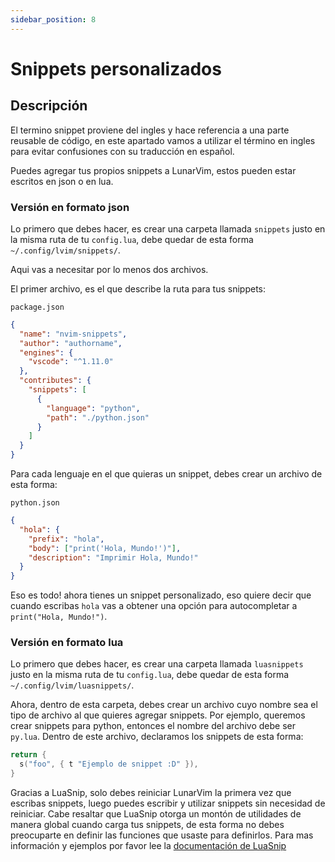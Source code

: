 ```yaml
---
sidebar_position: 8
---
```


# Snippets personalizados

## Descripción

El termino snippet proviene del ingles y hace referencia a una parte reusable de código, en este apartado vamos a utilizar el término en ingles para evitar confusiones con su traducción en español.

Puedes agregar tus propios snippets a LunarVim, estos pueden estar escritos en json o en lua.

### Versión en formato json

Lo primero que debes hacer, es crear una carpeta llamada `snippets` justo en la misma ruta de tu `config.lua`, debe quedar de esta forma `~/.config/lvim/snippets/`.

Aqui vas a necesitar por lo menos dos archivos.

El primer archivo, es el que describe la ruta para tus snippets:

`package.json`

```json
{
  "name": "nvim-snippets",
  "author": "authorname",
  "engines": {
    "vscode": "^1.11.0"
  },
  "contributes": {
    "snippets": [
      {
        "language": "python",
        "path": "./python.json"
      }
    ]
  }
}
```

Para cada lenguaje en el que quieras un snippet, debes crear un archivo de esta forma:

`python.json`

```json
{
  "hola": {
    "prefix": "hola",
    "body": ["print('Hola, Mundo!')"],
    "description": "Imprimir Hola, Mundo!"
  }
}
```

Eso es todo! ahora tienes un snippet personalizado, eso quiere decir que cuando escribas `hola` vas a obtener una opción para autocompletar a `print("Hola, Mundo!")`.

### Versión en formato lua

Lo primero que debes hacer, es crear una carpeta llamada `luasnippets` justo en la misma ruta de tu `config.lua`, debe quedar de esta forma `~/.config/lvim/luasnippets/`.

Ahora, dentro de esta carpeta, debes crear un archivo cuyo nombre sea el tipo de archivo al que quieres agregar snippets. Por ejemplo, queremos crear snippets para python, entonces el nombre del archivo debe ser `py.lua`. Dentro de este archivo, declaramos los snippets de esta forma:

```lua
return {
  s("foo", { t "Ejemplo de snippet :D" }),
}
```

Gracias a LuaSnip, solo debes reiniciar LunarVim la primera vez que escribas snippets, luego puedes escribir y utilizar snippets sin necesidad de reiniciar.
Cabe resaltar que LuaSnip otorga un montón de utilidades de manera global cuando carga tus snippets, de esta forma no debes preocuparte en definir las funciones que usaste para definirlos. Para mas información y ejemplos por favor lee la [documentación de LuaSnip](https://github.com/L3MON4D3/LuaSnip/blob/master/DOC.md#lua)
